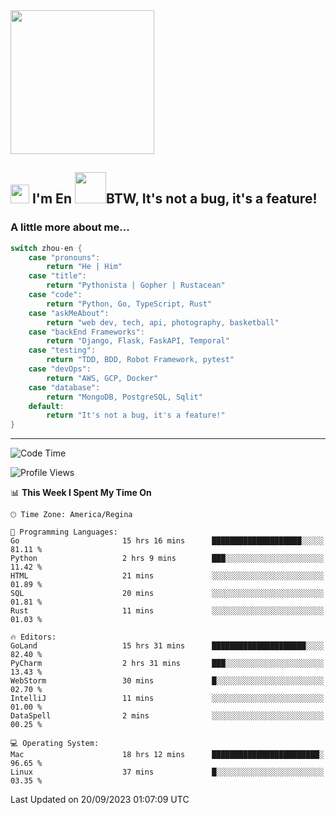 <img align='center' src="https://media.giphy.com/media/GP1TJJSV4Ys1r64q2A/giphy.gif" width="230">

<h2><img src="https://emojis.slackmojis.com/emojis/images/1531849430/4246/blob-sunglasses.gif?1531849430" width="30"/> I'm En <img src="https://media.giphy.com/media/12oufCB0MyZ1Go/giphy.gif" width="50">BTW, It's not a bug, it's a feature!</h2>


<!-- <img align='right' src="https://media.giphy.com/media/M9gbBd9nbDrOTu1Mqx/giphy.gif" width="230"> -->


### A little more about me... 
<!--
```javascript
const zhou-en = {
    pronouns: "He" | "Him",
    title: "Pythonista" | "Gopher" | "Rustacean",
    code: ["Python", "Go", "Rust", "TypeScript"],
    askMeAbout: ["web dev", "tech", "app dev", "photography"],
    technologies: {
        backEnd: {
            python: ["Django", "Flask", "FaskAPI"],
            go: []
        },
        scraping: ["selenium", "scrapy", "spider"],
        testing: ["Robot Framework"],
        devOps: ["AWS", "Docker", "GCP", "Nginx"],
        databases: ["mongo", "postgresql", "sqlite"],
        misc: ["Firebase", "Heroku"]
    },
    architecture: ["Event Driven Architecture", "Microservices"],
    currentFocus: ["Temporal", "Rust"],
    funFact: "It's not a bug, it's a feature!"
};
```
  -->

```go
switch zhou-en {
    case "pronouns":
        return "He | Him"
    case "title":
        return "Pythonista | Gopher | Rustacean"
    case "code":
        return "Python, Go, TypeScript, Rust"
    case "askMeAbout":
        return "web dev, tech, api, photography, basketball"
    case "backEnd Frameworks":
        return "Django, Flask, FaskAPI, Temporal"
    case "testing":
        return "TDD, BDD, Robot Framework, pytest"
    case "devOps":
        return "AWS, GCP, Docker"
    case "database":
        return "MongoDB, PostgreSQL, Sqlit"
    default:
        return "It's not a bug, it's a feature!"
}
```




---
<!--START_SECTION:waka-->
![Code Time](http://img.shields.io/badge/Code%20Time-948%20hrs%203%20mins-blue)

![Profile Views](http://img.shields.io/badge/Profile%20Views-0-blue)

📊 **This Week I Spent My Time On** 

```text
🕑︎ Time Zone: America/Regina

💬 Programming Languages: 
Go                       15 hrs 16 mins      ████████████████████░░░░░   81.11 % 
Python                   2 hrs 9 mins        ███░░░░░░░░░░░░░░░░░░░░░░   11.42 % 
HTML                     21 mins             ░░░░░░░░░░░░░░░░░░░░░░░░░   01.89 % 
SQL                      20 mins             ░░░░░░░░░░░░░░░░░░░░░░░░░   01.81 % 
Rust                     11 mins             ░░░░░░░░░░░░░░░░░░░░░░░░░   01.03 % 

🔥 Editors: 
GoLand                   15 hrs 31 mins      █████████████████████░░░░   82.40 % 
PyCharm                  2 hrs 31 mins       ███░░░░░░░░░░░░░░░░░░░░░░   13.43 % 
WebStorm                 30 mins             █░░░░░░░░░░░░░░░░░░░░░░░░   02.70 % 
IntelliJ                 11 mins             ░░░░░░░░░░░░░░░░░░░░░░░░░   01.00 % 
DataSpell                2 mins              ░░░░░░░░░░░░░░░░░░░░░░░░░   00.25 % 

💻 Operating System: 
Mac                      18 hrs 12 mins      ████████████████████████░   96.65 % 
Linux                    37 mins             █░░░░░░░░░░░░░░░░░░░░░░░░   03.35 % 
```


 Last Updated on 20/09/2023 01:07:09 UTC
<!--END_SECTION:waka-->
